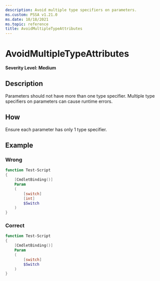 ```yaml
---
description: Avoid multiple type specifiers on parameters.
ms.custom: PSSA v1.21.0
ms.date: 10/18/2021
ms.topic: reference
title: AvoidMultipleTypeAttributes
---
```

# AvoidMultipleTypeAttributes

**Severity Level: Medium**

## Description

Parameters should not have more than one type specifier. Multiple type specifiers on parameters
can cause runtime errors.

## How

Ensure each parameter has only 1 type specifier.

## Example

### Wrong

```powershell
function Test-Script
{
    [CmdletBinding()]
    Param
    (
        [switch]
        [int]
        $Switch
    )
}
```

### Correct

```powershell
function Test-Script
{
    [CmdletBinding()]
    Param
    (
        [switch]
        $Switch
    )
}
```
